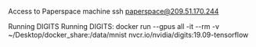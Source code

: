 Access to Paperspace machine
ssh paperspace@209.51.170.244

Running DIGITS
Running DIGITS: docker run --gpus all -it --rm -v ~/Desktop/docker_share:/data/mnist nvcr.io/nvidia/digits:19.09-tensorflow
